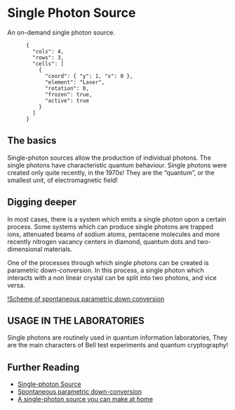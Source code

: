 # Single Photon Source

An on-demand single photon source.

```{quantum-board}
      {
        "cols": 4,
        "rows": 3,
        "cells": [
          {
            "coord": { "y": 1, "x": 0 },
            "element": "Laser",
            "rotation": 0,
            "frozen": true,
            "active": true
          }
        ]
      }
```

## The basics

Single-photon sources allow the production of individual photons. The single photons have characteristic quantum behaviour. Single photons were created only quite recently, in the 1970s! They are the “quantum”, or the smallest unit, of electromagnetic field!

## Digging deeper

In most cases, there is a system which emits a single photon upon a certain process. Some systems which can produce single photons are trapped ions, attenuated beams of sodium atoms, pentacene molecules and more recently nitrogen vacancy centers in diamond, quantum dots and two-dimensional materials.

One of the processes through which single photons can be created is parametric down-conversion. In this process, a single photon which interacts with a non linear crystal can be split into two photons, and vice versa.

[!Scheme of spontaneous parametric down conversion](https://upload.wikimedia.org/wikipedia/commons/d/df/Scheme_of_spontaneous_parametric_down-conversion.pdf)

## USAGE IN THE LABORATORIES

Single photons are routinely used in quantum information laboratories, They are the main characters of Bell test experiments and quantum cryptography!

## Further Reading

* [Single-photon Source](https://en.wikipedia.org/wiki/Single-photon_source)
* [Spontaneous parametric down-conversion](https://en.wikipedia.org/wiki/Spontaneous_parametric_down-conversion)
* [A single-photon source you can make at home](http://news.mit.edu/2019/single-photon-source-fluorescent-quantum-defects-0809)
